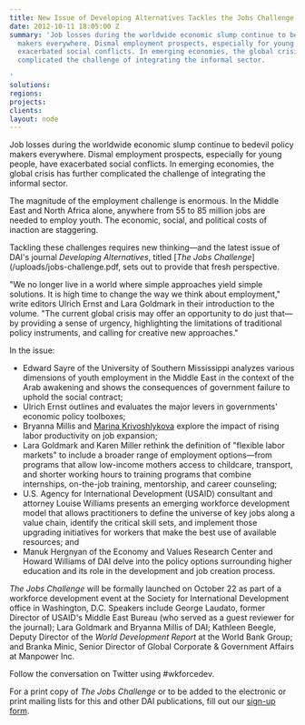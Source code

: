 ```yaml
---
title: New Issue of Developing Alternatives Tackles the Jobs Challenge
date: 2012-10-11 18:05:00 Z
summary: 'Job losses during the worldwide economic slump continue to bedevil policy
  makers everywhere. Dismal employment prospects, especially for young people, have
  exacerbated social conflicts. In emerging economies, the global crisis has further
  complicated the challenge of integrating the informal sector.

'
solutions: 
regions: 
projects: 
clients: 
layout: node
---
```


Job losses during the worldwide economic slump continue to bedevil policy makers everywhere. Dismal employment prospects, especially for young people, have exacerbated social conflicts. In emerging economies, the global crisis has further complicated the challenge of integrating the informal sector.

The magnitude of the employment challenge is enormous. In the Middle East and North Africa alone, anywhere from 55 to 85 million jobs are needed to employ youth. The economic, social, and political costs of inaction are staggering.

Tackling these challenges requires new thinking—and the latest issue of DAI's journal _Developing Alternatives_, titled [_The Jobs Challenge_](/uploads/jobs-challenge.pdf, sets out to provide that fresh perspective.

"We no longer live in a world where simple approaches yield simple solutions. It is high time to change the way we think about employment," write editors Ulrich Ernst and Lara Goldmark in their introduction to the volume. "The current global crisis may offer an opportunity to do just that—by providing a sense of urgency, highlighting the limitations of traditional policy instruments, and calling for creative new approaches."

In the issue:

* Edward Sayre of the University of Southern Mississippi analyzes various dimensions of youth employment in the Middle East in the context of the Arab awakening and shows the consequences of government failure to uphold the social contract;
* Ulrich Ernst outlines and evaluates the major levers in governments' economic policy toolboxes;
* Bryanna Millis and [Marina Krivoshlykova][2] explore the impact of rising labor productivity on job expansion;
* Lara Goldmark and Karen Miller rethink the definition of "flexible labor markets" to include a broader range of employment options—from programs that allow low-income mothers access to childcare, transport, and shorter working hours to training programs that combine internships, on-the-job training, mentorship, and career counseling;
* U.S. Agency for International Development (USAID) consultant and attorney Louise Williams presents an emerging workforce development model that allows practitioners to define the universe of key jobs along  a value chain, identify the critical skill sets, and implement those upgrading initiatives for workers that make the best use of available resources; and
* Manuk Hergnyan of the Economy and Values Research Center and Howard Williams of DAI delve into the policy options surrounding higher education and its role in the development and job creation process.

_The Jobs Challenge_ will be formally launched on October 22 as part of a workforce development event at the Society for International Development office in Washington, D.C. Speakers include George Laudato, former Director of USAID's Middle East Bureau (who served as a guest reviewer for the journal); Lara Goldmark and Bryanna Millis of DAI; Kathleen Beegle, Deputy Director of the _World Development Report_ at the World Bank Group; and Branka Minic, Senior Director of Global Corporate & Government Affairs at Manpower Inc.

Follow the conversation on Twitter using #wkforcedev.

For a print copy of _The Jobs Challenge_ or to be added to the electronic or print mailing lists for this and other DAI publications, fill out our [sign-up form][3].

[2]: /who-we-are/our-team/marina-krivoshlykova
[3]: /sign-up
